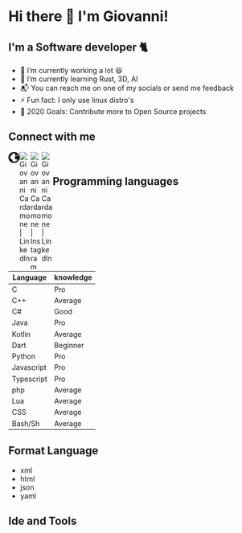 # Hi there 👋 I'm Giovanni!

## I'm a Software developer 🐈

- :telescope: I’m currently working a lot :laughing:
- :seedling: I’m currently learning Rust, 3D, AI
- :mailbox_with_mail: You can reach me on one of my socials or send me feedback
- :zap: Fun fact: I only use linux distro's
- :goal_net: 2020 Goals: Contribute more to Open Source projects

## Connect with me

[<img align="left" alt="Giovanni Cardamone | Website" width="22px" src="https://raw.githubusercontent.com/iconic/open-iconic/master/svg/globe.svg" />][website]
[<img align="left" alt="Giovanni Cardamone | LinkedIn" width="22px" src="https://cdn.jsdelivr.net/npm/simple-icons@v3/icons/facebook.svg" />][facebook]
[<img align="left" alt="Giovanni Cardamone | Instagram" width="22px" src="https://cdn.jsdelivr.net/npm/simple-icons@v3/icons/instagram.svg" />][instagram]
[<img align="left" alt="Giovanni Cardamone | LinkedIn" width="22px" src="https://cdn.jsdelivr.net/npm/simple-icons@v3/icons/linkedin.svg" />][linkedin]

<br>

## Programming languages

| Language   | knowledge |
| ---------- | --------- |
| C          | Pro       |
| C++        | Average   |
| C#         | Good      |
| Java       | Pro       |
| Kotlin     | Average   |
| Dart       | Beginner  |
| Python     | Pro       |
| Javascript | Pro       |
| Typescript | Pro       |
| php        | Average   |
| Lua        | Average   |
| CSS        | Average   |
| Bash/Sh    | Average   |

## Format Language

- xml
- html
- json
- yaml

## Ide and Tools

[website]: https://giovannicardamone.github.io
[facebook]: https://www.facebook.com/G.Cardamone2
[instagram]: http://instagram.com/giovannicardamone
[linkedin]: https://www.linkedin.com/in/giovanni-cardamone-41306973/
